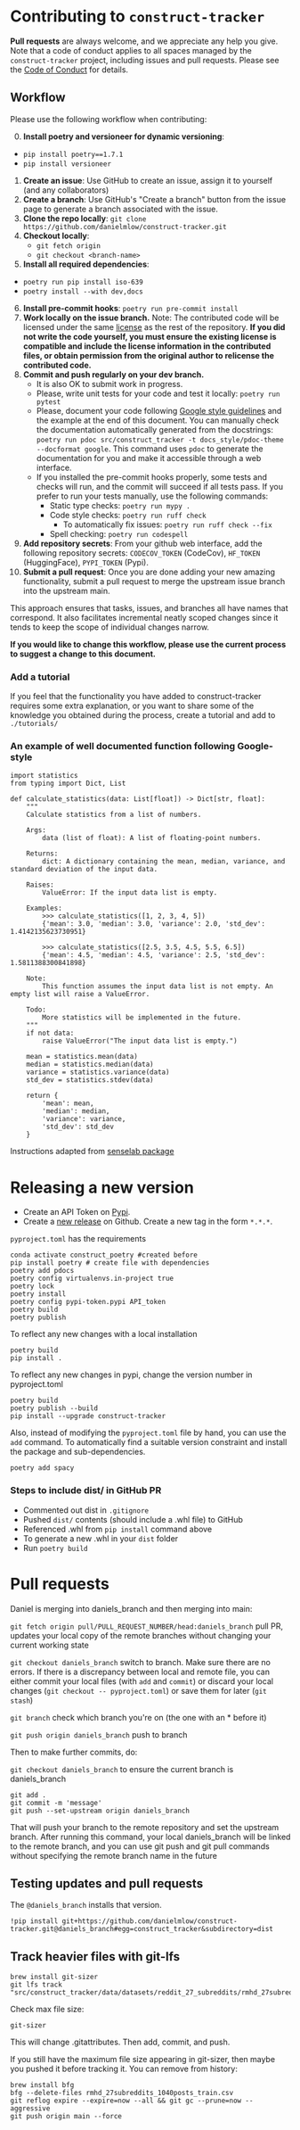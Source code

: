

# Contributing to ```construct-tracker```

**Pull requests** are always welcome, and we appreciate any help you give.
Note that a code of conduct applies to all spaces managed by the `construct-tracker` project, including issues and pull requests. Please see the [Code of Conduct](CODE_OF_CONDUCT.md) for details.

## Workflow
Please use the following workflow when contributing:

0. **Install poetry and versioneer for dynamic versioning**:
  - ```pip install poetry==1.7.1```
  - ```pip install versioneer```
1. **Create an issue**: Use GitHub to create an issue, assign it to yourself (and any collaborators)
2. **Create a branch**: Use GitHub's "Create a branch" button from the issue page to generate a branch associated with the issue. 
3. **Clone the repo locally**:
   ```git clone https://github.com/danielmlow/construct-tracker.git```
4. **Checkout locally**:
    - ```git fetch origin```
    - ```git checkout <branch-name>```
5. **Install all required dependencies**:
  - ```poetry run pip install iso-639```
  - ```poetry install --with dev,docs```
6. **Install pre-commit hooks**:
  ```poetry run pre-commit install```
7. **Work locally on the issue branch.**
  Note: The contributed code will be licensed under the same [license](LICENSE) as the rest of the repository. **If you did not write the code yourself, you must ensure the existing license is compatible and include the license information in the contributed files, or obtain permission from the original author to relicense the contributed code.**
8. **Commit and push regularly on your dev branch.**
    - It is also OK to submit work in progress.
    - Please, write unit tests for your code and test it locally:
        ```poetry run pytest```
    - Please, document your code following [Google style guidelines](https://google.github.io/styleguide/) and the example at the end of this document.
      You can manually check the documentation automatically generated from the docstrings:
      ```poetry run pdoc src/construct_tracker -t docs_style/pdoc-theme --docformat google```.
      This command uses ```pdoc``` to generate the documentation for you and make it accessible through a web interface.
    - If you installed the pre-commit hooks properly, some tests and checks will run, and the commit will succeed if all tests pass. If you prefer to run your tests manually, use the following commands:
      - Static type checks:
        ```poetry run mypy .```
      - Code style checks:
        ```poetry run ruff check```
        - To automatically fix issues:
          ```poetry run ruff check --fix```
      - Spell checking:
        ```poetry run codespell```
9. **Add repository secrets**: From your github web interface, add the following repository secrets: ```CODECOV_TOKEN``` (CodeCov), ```HF_TOKEN``` (HuggingFace), ```PYPI_TOKEN``` (Pypi).
10. **Submit a pull request**: Once you are done adding your new amazing functionality, submit a pull request to merge the upstream issue branch into the upstream main.


This approach ensures that tasks, issues, and branches all have names that correspond.
It also facilitates incremental neatly scoped changes since it tends to keep the scope of individual changes narrow.

**If you would like to change this workflow, please use the current process to suggest a change to this document.**

### Add a tutorial
If you feel that the functionality you have added to construct-tracker requires some extra explanation, or you want to share some of the knowledge you obtained during the process, create a tutorial and add to `./tutorials/`


### An example of well documented function following Google-style

````
import statistics
from typing import Dict, List

def calculate_statistics(data: List[float]) -> Dict[str, float]:
    """
    Calculate statistics from a list of numbers.

    Args:
        data (list of float): A list of floating-point numbers.

    Returns:
        dict: A dictionary containing the mean, median, variance, and standard deviation of the input data.

    Raises:
        ValueError: If the input data list is empty.

    Examples:
        >>> calculate_statistics([1, 2, 3, 4, 5])
        {'mean': 3.0, 'median': 3.0, 'variance': 2.0, 'std_dev': 1.4142135623730951}

        >>> calculate_statistics([2.5, 3.5, 4.5, 5.5, 6.5])
        {'mean': 4.5, 'median': 4.5, 'variance': 2.5, 'std_dev': 1.5811388300841898}

    Note:
        This function assumes the input data list is not empty. An empty list will raise a ValueError.

    Todo:
        More statistics will be implemented in the future.
    """
    if not data:
        raise ValueError("The input data list is empty.")

    mean = statistics.mean(data)
    median = statistics.median(data)
    variance = statistics.variance(data)
    std_dev = statistics.stdev(data)

    return {
        'mean': mean,
        'median': median,
        'variance': variance,
        'std_dev': std_dev
    }
````


Instructions adapted from [senselab package](https://github.com/sensein/senselab/blob/main/CONTRIBUTING.md)

# Releasing a new version

- Create an API Token on [Pypi](https://pypi.org/).
- Create a [new release](https://github.com/danielmlow/construct-tracker/releases/new) on Github. 
Create a new tag in the form ``*.*.*``.


`pyproject.toml` has the requirements

<!-- tutorial to create package: https://www.youtube.com/watch?v=2goLiz4vTss -->

```
conda activate construct_poetry #created before
pip install poetry # create file with dependencies
poetry add pdocs
poetry config virtualenvs.in-project true
poetry lock
poetry install
poetry config pypi-token.pypi API_token
poetry build
poetry publish
```

To reflect any new changes with a local installation
```
poetry build
pip install . 
```

To reflect any new changes in pypi, change the version number in pyproject.toml
```
poetry build
poetry publish --build
pip install --upgrade construct-tracker
```


Also, instead of modifying the `pyproject.toml` file by hand, you can use the `add` command. To automatically find a suitable version constraint and install the package and sub-dependencies.
```
poetry add spacy
```

### Steps to include dist/ in GitHub PR
- Commented out dist in `.gitignore`
- Pushed `dist/` contents (should include a .whl file) to GitHub
- Referenced .whl from `pip install` command above
- To generate a new .whl in your `dist` folder
- Run `poetry build`


# Pull requests

Daniel is merging into daniels_branch and then merging into main:

`git fetch origin pull/PULL_REQUEST_NUMBER/head:daniels_branch` pull PR, updates your local copy of the remote branches without changing your current working state

`git checkout daniels_branch` switch to branch. Make sure there are no errors. If there is a discrepancy between local and remote file, you can either commit your local files (with `add` and `commit`) or discard your local changes (`git checkout -- pyproject.toml`) or save them for later (`git stash`)

`git branch` check which branch you're on (the one with an * before it)

`git push origin daniels_branch`  push to branch

Then to make further commits, do:

`git checkout daniels_branch` to ensure the current branch is daniels_branch


```
git add .
git commit -m 'message'
git push --set-upstream origin daniels_branch
```

That will push your branch to the remote repository and set the upstream branch. After running this command, your local daniels_branch will be linked to the remote branch, and you can use git push and git pull commands without specifying the remote branch name in the future




## Testing updates and pull requests

The `@daniels_branch` installs that version. 

```
!pip install git+https://github.com/danielmlow/construct-tracker.git@daniels_branch#egg=construct_tracker&subdirectory=dist
```


## Track heavier files with git-lfs

```
brew install git-sizer
git lfs track "src/construct_tracker/data/datasets/reddit_27_subreddits/rmhd_27subreddits_1040posts_train.csv"`
```

Check max file size:

`git-sizer`

This will change .gitattributes. Then add, commit, and push.

If you still have the maximum file size appearing in git-sizer, then maybe you pushed it before tracking it. You can remove from history:
```
brew install bfg
bfg --delete-files rmhd_27subreddits_1040posts_train.csv
git reflog expire --expire=now --all && git gc --prune=now --aggressive
git push origin main --force
```







